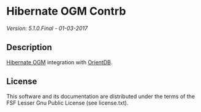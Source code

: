 # Hibernate OGM Contrb

*Version: 5.1.0.Final - 01-03-2017*

## Description

[Hibernate OGM](http://hibernate.org/ogm/) integration with [OrientDB](https://orientdb.com/).

## License

This software and its documentation are distributed under the terms of the
FSF Lesser Gnu Public License (see license.txt).
